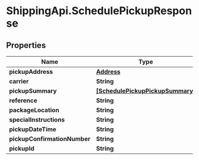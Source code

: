 # ShippingApi.SchedulePickupResponse

## Properties

Name | Type | Description | Notes
------------ | ------------- | ------------- | -------------
**pickupAddress** | [**Address**](Address.md) |  | [optional] 
**carrier** | **String** |  | [optional] 
**pickupSummary** | [**[SchedulePickupPickupSummary]**](SchedulePickupPickupSummary.md) |  | [optional] 
**reference** | **String** |  | [optional] 
**packageLocation** | **String** |  | [optional] 
**specialInstructions** | **String** |  | [optional] 
**pickupDateTime** | **String** |  | [optional] 
**pickupConfirmationNumber** | **String** |  | [optional] 
**pickupId** | **String** |  | [optional] 


